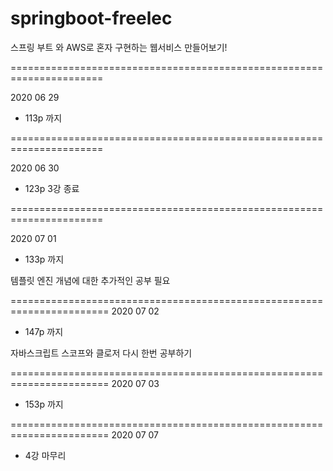 # springboot-freelec
스프링 부트 와 AWS로 혼자 구현하는 웹서비스 만들어보기!

======================================================================

2020 06 29
- 113p 까지

======================================================================

2020 06 30

- 123p 3강 종료

======================================================================

2020 07 01

- 133p 까지

템플릿 엔진 개념에 대한 추가적인 공부 필요


=======================================================================
2020 07 02
- 147p 까지

자바스크립트 스코프와 클로저 다시 한번 공부하기

=======================================================================
2020 07 03
- 153p 까지


=======================================================================
2020 07 07
- 4강 마무리





